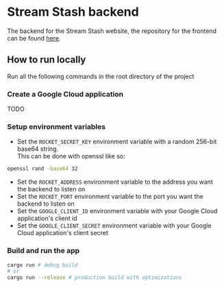 # Stream Stash backend

The backend for the Stream Stash website, the repository for the frontend can be
found [here](https://github.com/enricoKoschel/stream-stash).

## How to run locally

Run all the following commands in the root directory of the project

### Create a Google Cloud application

TODO

### Setup environment variables

- Set the `ROCKET_SECRET_KEY` environment variable with a random 256-bit base64 string.\
  This can be done with openssl like so:

```bash
openssl rand -base64 32
```

- Set the `ROCKET_ADDRESS` environment variable to the address you want the backend to listen on
- Set the `ROCKET_PORT` environment variable to the port you want the backend to listen on
- Set the `GOOGLE_CLIENT_ID` environment variable with your Google Cloud application's client id
- Set the `GOOGLE_CLIENT_SECRET` environment variable with your Google Cloud application's client secret

### Build and run the app

```bash
cargo run # debug build
# or
cargo run --release # production build with optimizations
```
